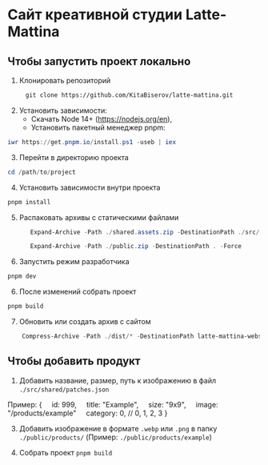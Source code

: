 # Сайт креативной студии Latte-Mattina

## Чтобы запустить проект локально

1. Клонировать репозиторий

```bash
     git clone https://github.com/KitaBiserov/latte-mattina.git
```

2. Установить зависимости:
   - Скачать Node 14+ (https://nodejs.org/en),
   - Установить пакетный менеджер pnpm:

```PowerShell
iwr https://get.pnpm.io/install.ps1 -useb | iex
```

3. Перейти в директорию проекта

```PowerShell
cd /path/to/project
```

4.  Установить зависимости внутри проекта

```PowerShell
pnpm install
```
5. Распаковать архивы с статическими файлами 
   ```PowerShell
      Expand-Archive -Path ./shared.assets.zip -DestinationPath ./src/shared 
   ```
   ```PowerShell
      Expand-Archive -Path ./public.zip -DestinationPath . -Force
   ```
5. Запустить режим разработчика

```PowerShell
pnpm dev
```

6. После изменений собрать проект

```Powershell
pnpm build
```

7. Обновить или создать архив с сайтом

```PowerShell
	Compress-Archive -Path ./dist/* -DestinationPath latte-mattina-website.zip -Update
```

## Чтобы добавить продукт

1. Добавить название, размер, путь к изображению в файл `./src/shared/patches.json`

Пример:
{
    id: 999,
    title: "Example",
    size: "9x9",
    image: "/products/example"
    category: 0, // 0, 1, 2, 3
}


3. Добавить изображение в формате `.webp` или `.png` в папку `./public/products/` (Пример: `./public/products/example`)

4. Собрать проект `pnpm build`

